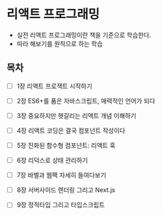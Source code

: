 # 리액트 프로그래밍 

* 실전 리액트 프로그래밍이란 책을 기준으로 학습한다. 
* 따라 해보기를 원칙으로 하는 학습


## 목차

* [ ] 1장 리액트 프로잭트 시작하기
* [ ] 2장 ES6+를 품은 자바스크립트, 매력적인 언어가 되다 
* [ ] 3장 중요하지만 헷갈리는 리액트 개념 이해하기
* [ ] 4장 리액트 코딩은 결국 컴포넌트 작성이다
* [ ] 5장 진화된 함수형 컴포넌트: 리액트 훅
* [ ] 6장 리덕스로 상태 관리하기
* [ ] 7장 바벨과 웹팩 자세히 들여다보기
* [ ] 8장 서버사이드 렌더링 그리고 Next.js
* [ ] 9장 정적타입 그리고 타입스크립트 


